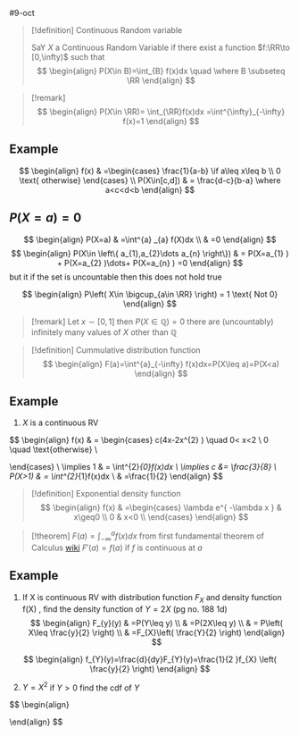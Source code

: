 #9-oct
> [!definition] Continuous Random variable
> 
> SaY $X$ a Continuous Random Variable if there exist a function $f:\RR\to [0,\infty)$ such that
$$
\begin{align}
P(X\in B)=\int_{B} f(x)dx \quad \where B \subseteq \RR
\end{align}
$$


> [!remark] 
$$
\begin{align}
P(X\in \RR)= \int_{\RR}f(x)dx =\int^{\infty}_{-\infty} f(x)=1
\end{align}
$$

## Example 

$$
\begin{align}
f(x) & =\begin{cases}
\frac{1}{a-b} \if a\leq x\leq b \\
0 \text{ otherwise}
\end{cases} \\
P(X\in[c,d]) & = \frac{d-c}{b-a} \where a<c<d<b
\end{align}
$$

## $P(X=a)=0$

$$
\begin{align}
P(X=a) & =\int^{a} _{a} f(X)dx \\
 & =0
\end{align}
$$
$$
\begin{align}
P(X\in \left\{ a_{1},a_{2}\dots a_{n} \right\}) & = P(X=a_{1} ) + P(X=a_{2} )\dots+ P(X=a_{n} ) =0 
\end{align}
$$
but it if the set is uncountable then this does not hold true 

$$
\begin{align}
P\left( X\in \bigcup_{a\in \RR} \right) = 1 \text{ Not 0}
\end{align}
$$

> [!remark] 
> Let $x\sim [0,1]$ then $P(X\in \mathbb{Q})=0$ there are (uncountably) infinitely many values of $X$ other than $\mathbb{Q}$ 


> [!definition] Cummulative distribution function
$$
\begin{align}
F(a)=\int^{a}_{-\infty} f(x)dx=P(X\leq a)=P(X<a)
\end{align}
$$

## Example 

 1. $X$ is a continuous RV



$$
\begin{align}
f(x) & = \begin{cases}
c(4x-2x^{2} ) \quad 0< x<2 \\
0 \quad \text{otherwise} \\

 \end{cases} \\
 \implies 1 & = \int^{2}_{0}f(x)dx \\
	 \implies c &= \frac{3}{8} \\
P(X>1) & = \int^{2}_{1}f(x)dx \\
 & =\frac{1}{2} 
\end{align}
$$
> [!definition] Exponential density function
$$
\begin{align}
f(x) & =\begin{cases}
\lambda e^{ -\lambda x } & x\geq0 \\
0 & x<0 \\
\end{cases} 
\end{align}
$$


> [!theorem] 
> $F(a)=\int^{a}_{-\infty} f(x)dx$
> from first fundamental theorem of Calculus [wiki](https://en.wikipedia.org/wiki/Fundamental_theorem_of_calculus)
> $F'(a)=f(a)$ if $f$ is continuous at $a$

## Example 
1. If X is continuous RV with distribution function $F_X$ and density function f(X) , find the density function of $Y = 2X$  (pg no. 188 1d)
$$
\begin{align}
F_{y}(y) & =P(Y\leq y)  \\
& =P(2X\leq y)  \\
 & = P\left( X\leq \frac{y}{2} \right)  \\
 & =F_{X}\left( \frac{Y}{2} \right) 
\end{align}
$$

$$
\begin{align}
	f_{Y}(y)=\frac{d}{dy}F_{Y}(y)=\frac{1}{2 }f_{X} \left( \frac{y}{2} \right) 
\end{align}
$$

2. $Y=X^2$  if $Y>0$ 
find the cdf of $Y$ 




$$
\begin{align}

\end{align}
$$
